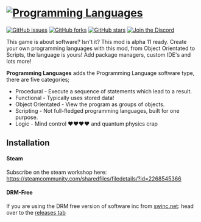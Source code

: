 [![Programming Languages](https://cdn.oe-o.dev/Programming-Languages/banner.png)](https://steamcommunity.com/sharedfiles/filedetails/?id=2268545366)
===================

[![GitHub issues](https://img.shields.io/github/issues/OE-O/Programming-Languages?style=for-the-badge)](https://github.com/OE-O/Programming-Languages/issues) [![GitHub forks](https://img.shields.io/github/forks/OE-O/Programming-Languages?style=for-the-badge)](https://github.com/OE-O/Programming-Languages/network) [![GitHub stars](https://img.shields.io/github/stars/OE-O/Programming-Languages?style=for-the-badge)](https://github.com/OE-O/Programming-Languages/stargazers) [![Join the Discord](https://img.shields.io/discord/715179833772212294?color=%237289DA&label=Discord&logo=Discord&style=for-the-badge)](https://oe-o.dev/discord)

This game is about software? Isn't it? This mod is alpha 11 ready. Create your own programming languages with this mod, from Object Orientated to Scripts, the language is yours! Add package managers, custom IDE's and lots more!

**Programming Languages** adds the Programming Language software type, there are five categories;

- Procedural - Execute a sequence of statements which lead to a result.
- Functional - Typically uses stored data!
- Object Orientated - View the program as groups of objects.
- Scripting - Not full-fledged programming languages, built for one purpose.
- Logic - Mind control ♥♥♥♥ and quantum physics crap

## Installation

#### Steam

Subscribe on the steam workshop here: https://steamcommunity.com/sharedfiles/filedetails/?id=2268545366

#### DRM-Free

If you are using the DRM free version of software inc from [swinc.net](https://swinc.net): head over to the [releases tab](https://github.com/OE-O/Programming-Languages/releases/latest)
